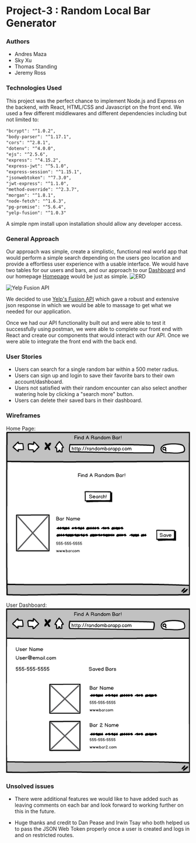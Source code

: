 # Project-3 : Random Local Bar Generator

### Authors
- Andres Maza
- Sky Xu
- Thomas Standing
- Jeremy Ross

### Technologies Used

This project was the perfect chance to implement Node.js and Express on the backend, with React, HTML/CSS and Javascript on the front end. We used a few different middlewares and different dependencies including but not limited to:

    "bcrypt": "^1.0.2",
    "body-parser": "^1.17.1",
    "cors": "^2.8.1",
    "dotenv": "^4.0.0",
    "ejs": "^2.5.6",
    "express": "^4.15.2",
    "express-jwt": "^5.1.0",
    "express-session": "^1.15.1",
    "jsonwebtoken": "^7.3.0",
    "jwt-express": "^1.1.0",
    "method-override": "^2.3.7",
    "morgan": "^1.8.1",
    "node-fetch": "^1.6.3",
    "pg-promise": "^5.6.4",
    "yelp-fusion": "^1.0.3"


A simple npm install upon installation should allow any developer access.     

### General Approach

Our approach was simple, create a simplistic, functional real world app that would perform a simple search depending on the users geo location and provide a effortless user experience with a usable interface. We would have two tables for our users and bars, and our approach to our [Dashboard](http://imgur.com/2JvNoCC) and our homepage [Homepage](http://imgur.com/ZGuWjD2) would be just as simple. ![ERD](http://i.imgur.com/2psdTxd.png)

![Yelp Fusion API](http://cdn.ttgtmedia.com/ITKE/uploads/blogs.dir/317/files/2016/09/1yelpoewifiuwgf.jpg)

We decided to use [Yelp's Fusion API](https://www.yelp.com/developers/documentation/v3/business_search) which gave a robust and extensive json response in which we would be able to massage to get what we needed for our application.

Once we had our API functionality built out and were able to test it successfully using postman, we were able to complete our front end with React and create our components that would interact with our API. Once we were able to integrate the front end with the back end.

### User Stories

- Users can search for a single random bar within a 500 meter radius.
- Users can sign up and login to save their favorite bars to their own account/dashboard.
- Users not satisfied with their random encounter can also select another watering hole by clicking a "search more" button.
- Users can delete their saved bars in their dashboard.

### Wireframes

Home Page:
![Homepage](https://raw.githubusercontent.com/tomisstanding/Project-3/master/wireframes/home.jpg)

User Dashboard:
![Dashboard](https://raw.githubusercontent.com/tomisstanding/Project-3/master/wireframes/dashboard.jpg)

### Unsolved issues

* There were additional features we would like to have added such as leaving comments on each bar and look forward to working further on this in the future.

* Huge thanks and credit to Dan Pease and Irwin Tsay who both helped us to pass the JSON Web Token properly once a user is created and logs in and on restricted routes.
